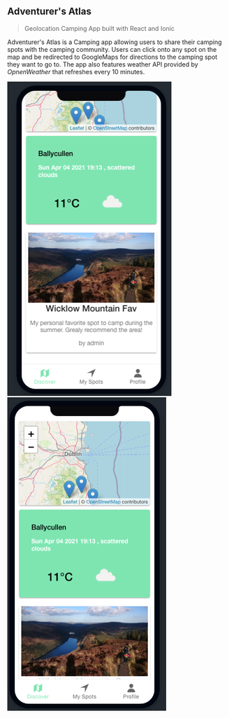 ## Adventurer's Atlas

> Geolocation Camping App built with React and Ionic

Adventurer's Atlas is a Camping app allowing users to share their camping spots with the camping community.
Users can click onto any spot on the map and be redirected to GoogleMaps for directions to the camping spot they want to go to.
The app also features weather API provided by *OpnenWeather* that refreshes every 10 minutes.  

<div>
<img src="images/Picture%201.png">
<img src="images/Picture2.png">
</div>


